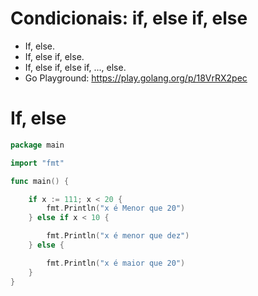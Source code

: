 # Condicionais: if, else if, else

- If, else.
- If, else if, else.
- If, else if, else if, ..., else.
- Go Playground: https://play.golang.org/p/18VrRX2pec

# If, else

```go
package main

import "fmt"

func main() {

	if x := 111; x < 20 {
		fmt.Println("x é Menor que 20")
	} else if x < 10 {

		fmt.Println("x é menor que dez")
	} else {

		fmt.Println("x é maior que 20")
	}
}
```